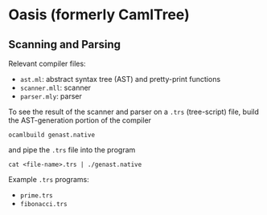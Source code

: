 # Oasis (formerly CamlTree)
## Scanning and Parsing
Relevant compiler files:
- `ast.ml`: abstract syntax tree (AST) and pretty-print functions
- `scanner.mll`: scanner
- `parser.mly`: parser

To see the result of the scanner and parser on a `.trs` (tree-script) file, build the AST-generation portion of the compiler
```
ocamlbuild genast.native
```
and pipe the `.trs` file into the program
```
cat <file-name>.trs | ./genast.native
```

Example `.trs` programs:
- `prime.trs`
- `fibonacci.trs`
